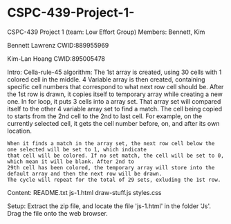 # CSPC-439-Project-1-
CSPC-439 Project 1 (team: Low Effort Group) 
Members: Bennett, Kim 

Bennett Lawrenz 
CWID:889955969 

Kim-Lan Hoang
CWID:895005478


Intro:
Cella-rule-45 algorithm:
	The 1st array is created, using 30 cells with 1 colored cell in the middle. 4 Variable array is then created,
	containing specific cell numbers that correspond to what next row cell should be. After the 1st row is drawn,
	it copies itself to temporary array while creating a new one. In for loop, it puts 3 cells into a array set.
	That array set will compared itself to the other 4 variable array set to find a match. The cell being copied
	to starts from the 2nd cell to the 2nd to last cell. For example, on the currently selected cell, it gets the
 	cell number before, on, and after its own location.

	When it finds a match in the array set, the next row cell below the one selected will be set to 1, which indicate
	that cell will be colored. If no set match, the cell will be set to 0, which mean it will be blank. After 2nd to
	29th cell has been colored, the temporary array will store into the default array and then the next row will be drawn.
	The cycle will repeat for the total of 29 sets, exluding the 1st row.





Content:
README.txt
js-1.html
draw-stuff.js
styles.css

Setup:
Extract the zip file, and locate the file 'js-1.html' in the folder 'Js'. Drag the file onto the web browser.
